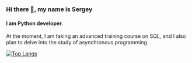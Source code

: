 ### Hi there 👋, my name is Sergey
#### I am Python developer.
At the moment, I am taking an advanced training course on SQL, 
and I also plan to delve into the study of asynchronous programming.

[![Top Langs](https://github-readme-stats.vercel.app/api/top-langs/?username=sergosolo&layout=compact)](https://github.com/anuraghazra/github-readme-stats)

